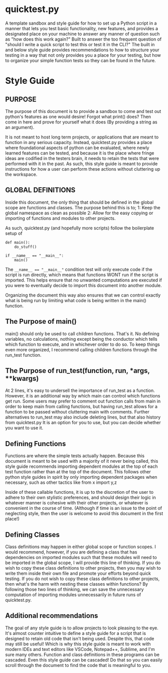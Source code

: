 # quicktest.py
A template sandbox and style guide for how to set up a Python script in a manner that lets you test basic functionality, new features, and provides a designated place on your machine to answer any manner of question such as "how does this work again?" Built to answer the too frequent question of "should I write a quick script to test this or test it in the CLI?" The built in and below style guide provides recommendations to how to structure your testing in a way that not only provides you a place for your testing, but how to organize your simple function tests so they can be found in the future. 

# Style Guide

## PURPOSE
The purpose of this document is to provide a sandbox to come 
and test out python's features as one would desire! Forgot
what print() does? Then come in here and prove for yourself
what it does (By providing a string as an argument). 

It is not meant to host long term projects, or applications
that are meant to function in any serious capacity. Instead,
quicktest.py provides a place where foundational aspects of 
python can be evaluated, where newly learned features can be 
tested, and because it is the place where fringe ideas are
codified in the testers brain, it needs to retain the tests
that were performed with it in the past. As such, this 
style guide is meant to provide instructions for how a user
can perform these actions without cluttering up the workspace.

## GLOBAL DEFINITIONS
Inside this document, the only thing that should be defined
in the global scope are functions and classes. The purpose 
behind this is to;
    1: Keep the global namespace as clean as possible
    2: Allow for the easy copying or importing of 
       functions and modules to other projects.

As such, quicktest.py (and hopefully more scripts) follow
the boilerplate setup of 

```
def main():
    do_stuff()

if __name__ == "__main__": 
    main()
```

The  ```__name__ == "__main__"``` condition test will only execute
code if the script is run directly, which means that functions
WONT run if the script is imported. This helps ensure 
that no unwanted computations are executed if you were
to eventually decide to import this document into another
module.

Organizing the document this way also ensures that we can
control exactly what is being run by limiting what code
is being written in the main() function.

## The Purpose of main()
main() should only be used to call children functions.
That's it. No defining variables, no calculations,
nothing except being the conductor which tells which
function to execute, and in whichever order to do so. 
To keep things even more organized, I recommend calling
children functions through the run_test function.

## The Purpose of run_test(function, run, *args, **kwargs)
At 2 lines, it's easy to undersell the importance of run_test
as a function. However, it is an additional way by which 
main can control which functions get run. Some users may
prefer to comment out function calls from main in order
to keep main from calling functions, but having run_test
allows for a function to be passed without cluttering main
with comments. Further alternatives to run_test may also
include deleting lines, but that also history from quicktest.py
It is an option for you to use, but you can decide whether 
you want to use it. 

## Defining Functions
Functions are where the simple tests actually happen. 
Because this document is meant to be used with a majority
of it never being called, this style guide recommends 
importing dependent modules at the top of each test 
function rather than at the top of the document. This 
follows other python style guides in spirit by only
importing dependent packages when necessary, such as
other tactics like
from x import y,z

Inside of these callable functions, it is up to the 
discretion of the user to adhere to their own stylistic
preferences, and should design their logic in whatever
manner is cohesive with their other projects, or 
whatever is convenient in the course of time. (Although
if time is an issue to the point of neglecting style,
then the user is welcome to avoid this document in
the first place!)

## Defining Classes
Class definitions may happen in either global scope
or function scopes. I would recommend, however, if
you are defining a class that has dependencies on 
imported modules such that these modules will need
to be imported in the global scope, I will provide this
line of thinking. If you do wish to copy these class
definitions to other projects, then you may wish to 
write them inside their own file and promote your
efforts beyond quick testing. If you do not wish
to copy these class definitions to other projects, 
then what's the harm with nesting these classes 
within functions? By following those two lines
of thinking, we can save the unnecessary computation
of importing modules unnecessarily in future runs
of quicktest.py. 

## Additional recommendations
The goal of any style guide is to allow projects to
look pleasing to the eye. It's almost counter intuitive
to define a style guide for a script that is designed to
retain old code that isn't being used. Despite this, that
code may still be useful! Which is why this style guide
is meant to work with modern IDEs and text editors like
VSCode, Notepad++, Sublime, and I'm sure many others. 
Function and class definitions in these programs can
be cascaded. Even this style guide can be cascaded! 
Do that so you can easily scroll through the document to
find the code that is meaningful to you. 
